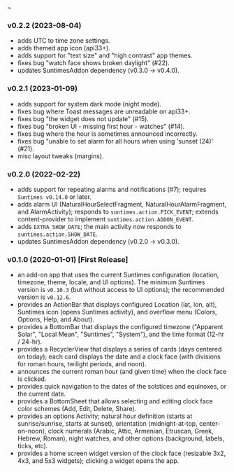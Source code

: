 ~

### v0.2.2 (2023-08-04)
* adds UTC to time zone settings.
* adds themed app icon (api33+).
* adds support for "text size" and "high contrast" app themes.
* fixes bug "watch face shows broken daylight" (#22).
* updates SuntimesAddon dependency (v0.3.0 -> v0.4.0).

### v0.2.1 (2023-01-09)
* adds support for system dark mode (night mode).
* fixes bug where Toast messages are unreadable on api33+.
* fixes bug "the widget does not update" (#15).
* fixes bug "broken UI - missing first hour - watches" (#14).
* fixes bug where the hour is sometimes announced incorrectly.
* fixes bug "unable to set alarm for all hours when using 'sunset (24)' (#21).
* misc layout tweaks (margins).

### v0.2.0 (2022-02-22)
* adds support for repeating alarms and notifications (#7); requires `Suntimes v0.14.0` or later.
* adds alarm UI (NaturalHourSelectFragment, NaturalHourAlarmFragment, and AlarmActivity); responds to `suntimes.action.PICK_EVENT`; extends content-provider to implement `suntimes.action.ADDON_EVENT`. 
* adds `EXTRA_SHOW_DATE`; the main activity now responds to `suntimes.action.SHOW_DATE`.
* updates SuntimesAddon dependency (v0.2.0 -> v0.3.0).

### v0.1.0 (2020-01-01) [First Release]
* an add-on app that uses the current Suntimes configuration (location, timezone, theme, locale, and UI options). The minimum Suntimes version is `v0.10.3` (but without access to UI options); the recommended version is `v0.12.6`.
* provides an ActionBar that displays configured Location (lat, lon, alt), Suntimes icon (opens Suntimes activity), and overflow menu (Colors, Options, Help, and About).
* provides a BottomBar that displays the configured timezone ("Apparent Solar", "Local Mean", "Suntimes", "System"), and the time format (12-hr / 24-hr). 
* provides a RecyclerView that displays a series of cards (days centered on today); each card displays the date and a clock face (with divisions for roman hours, twilight periods, and noon).
* announces the current roman hour (and given time) when the clock face is clicked.
* provides quick navigation to the dates of the solstices and equinoxes, or the current date.
* provides a BottomSheet that allows selecting and editing clock face color schemes (Add, Edit, Delete, Share).  
* provides an options Activity; natural hour definition (starts at sunrise/sunrise, starts at sunset),  orientation (midnight-at-top, center-on-noon), clock numerals (Arabic, Attic, Armenian, Etruscan, Greek, Hebrew, Roman), night watches, and other options (background, labels, ticks, etc).  
* provides a home screen widget version of the clock face (resizable 3x2, 4x3, and 5x3 widgets); clicking a widget opens the app.